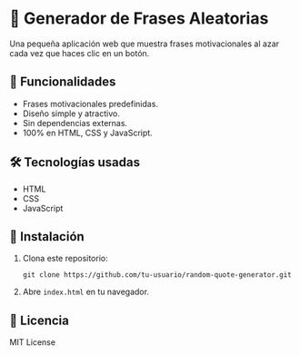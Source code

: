 # 📜 Generador de Frases Aleatorias

Una pequeña aplicación web que muestra frases motivacionales al azar cada vez que haces clic en un botón.

## 🚀 Funcionalidades

- Frases motivacionales predefinidas.
- Diseño simple y atractivo.
- Sin dependencias externas.
- 100% en HTML, CSS y JavaScript.

## 🛠 Tecnologías usadas

- HTML
- CSS
- JavaScript

## 💾 Instalación

1. Clona este repositorio:
   ```
   git clone https://github.com/tu-usuario/random-quote-generator.git
   ```
2. Abre `index.html` en tu navegador.

## 📄 Licencia

MIT License

